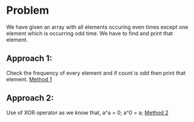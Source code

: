 # Problem
  We have given an array with all elements occuring even times except one element which is occurring odd time.
  We have to find and print that element.
  
## Approach 1:
  Check the frequency of every element and if count is odd then print that element.
  [Method 1](https://github.com/akshatprogrammer/Array-Based-Problems-Day3/blob/main/ElementOccuringOddNumberOfTimes/CountFreq.cpp)

## Approach 2:
  Use of XOR operator as we know that,
    a^a = 0;
    a^0 = a;
    [Method 2](https://github.com/akshatprogrammer/Array-Based-Problems-Day3/blob/main/ElementOccuringOddNumberOfTimes/byXOR.cpp)
